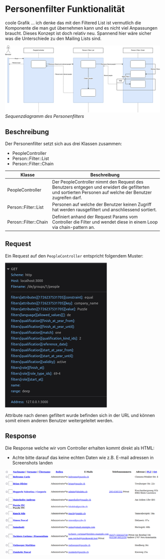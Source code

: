 # Personenfilter Funktionalität


coole Grafik ... ich denke das mit den Filtered List ist vermutlich die Komponente die man gut übernehmen kann und es nicht viel Anpassungen braucht. Dieses Konzept ist doch relativ neu. 
Spannend hier wäre sicher was die Unterschiede zu den Mailing Lists sind.

![personfilter functionality](_diagrams/person_filter.png)
*Sequenzdiagramm des Personenfilters*

## Beschreibung

Der Personenfilter setzt sich aus drei Klassen zusammen:

- PeopleController
- Person::Filter::List
- Person::Filter::Chain

 Klasse                | Beschreibung                                                                                                                                               |
-----------------------|------------------------------------------------------------------------------------------------------------------------------------------------------------|
 PeopleController      | Der PeopleController nimmt den Request des Benutzers entgegen und erwidert die gefilterten und sortierten Personen auf welche der Benutzer zugreifen darf. |
 Person::Filter::List  | Personen auf welche der Benutzer keinen Zugriff hat werden rausgefiltert und anschliessend sortiert.                                                       |
 Perosn::Filter::Chain | Definiert anhand der Request Params vom Controller die Filter und wendet diese in einem Loop via chain-pattern an.                                         |

## Request
Ein Request auf den `PeopleController` entspricht folgendem Muster:

![personfilter request example](_diagrams/example_filter_request.png)

Attribute nach denen gefiltert wurde befinden sich in der URL und können somit einem anderen Benutzer weitergeleitet werden.

## Response
Die Response welche wir vom Controller erhalten kommt direkt als HTML:

- Achte bitte darauf das keine echten Daten wie z.B. E-mail adressen in Screenshots landen

![personfilter request example](_diagrams/person_filter_result.png)

